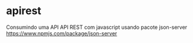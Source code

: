 # apirest
Consumindo uma API
API REST com javascript
usando pacote json-server
https://www.npmjs.com/package/json-server
